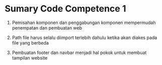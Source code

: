 # Sumary Code Competence 1

1. Pemisahan komponen dan penggabungan komponen mempermudah penempatan dan pembuatan web

2. Path file harus selalu diimport terlebih dahulu ketika akan diakes pada file yang berbeda

3. Pembuatan footer dan navbar menjadi hal pokok untuk membuat tampilan website